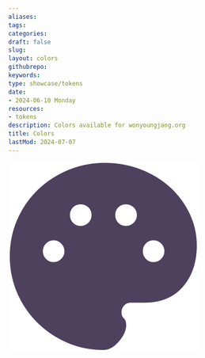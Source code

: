 ```yaml
---
aliases: 
tags:
categories:
draft: false
slug: 
layout: colors
githubrepo: 
keywords: 
type: showcase/tokens
date:
- 2024-06-10 Monday
resources:
- tokens
description: Colors available for wonyoungjang.org
title: Colors
lastMod: 2024-07-07
---
```

![tokens-colors.png](/assets/tokens-colors_1719436945160_0.png)
